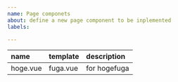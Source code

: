 ```yaml
---
name: Page componets
about: define a new page component to be inplemented
labels: 

---
```


| name | template | description |
| :--- | :--- | :--- |
| hoge.vue | fuga.vue | for hogefuga |
